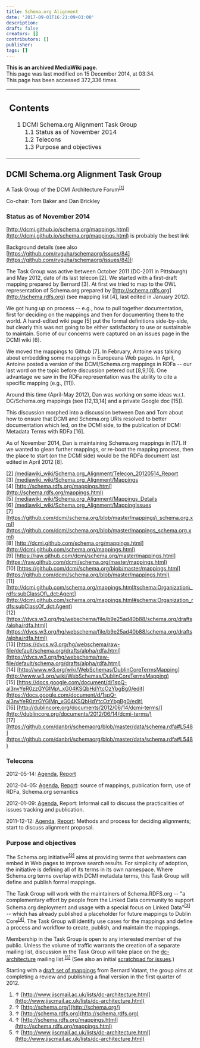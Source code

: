 ```yaml
---
title: Schema.org Alignment
date: '2017-09-01T16:21:09+01:00'
description: 
draft: false
creators: []
contributors: []
publisher: 
tags: []
---
```


 **This is an archived MediaWiki page.**  
This page was last modified on 15 December 2014, at 03:34.  
This page has been accessed 372,336 times.

<table id="toc" class="toc">
  <tr>
    <td>
      <div id="toctitle">
        <h2>Contents</h2>
      </div>
      <ul>
        <li class="toclevel-1 tocsection-1">
          <a href="#DCMI_Schema.org_Alignment_Task_Group"><span class="tocnumber">1</span> <span class="toctext">DCMI Schema.org Alignment Task Group</span></a>
          <ul>
            <li class="toclevel-2 tocsection-2"><a href="#Status_as_of_November_2014"><span class="tocnumber">1.1</span> <span class="toctext">Status as of November 2014</span></a></li>
            <li class="toclevel-2 tocsection-3"><a href="#Telecons"><span class="tocnumber">1.2</span> <span class="toctext">Telecons</span></a></li>
            <li class="toclevel-2 tocsection-4"><a href="#Purpose_and_objectives"><span class="tocnumber">1.3</span> <span class="toctext">Purpose and objectives</span></a></li>
          </ul>
        </li>
      </ul>
    </td>
  </tr>
</table>

## DCMI Schema.org Alignment Task Group 

A Task Group of the DCMI Architecture Forum<sup id="cite_ref-0" class="reference"><a href="#cite_note-0">[1]</a></sup>

Co-chair: Tom Baker and Dan Brickley

### Status as of November 2014 

[http://dcmi.github.io/schema.org/mappings.html](http://dcmi.github.io/schema.org/mappings.html) is probably the best link

Background details (see also [https://github.com/rvguha/schemaorg/issues/84](https://github.com/rvguha/schemaorg/issues/84)):

The Task Group was active between October 2011 (DC-2011 in Pittsburgh) and May 2012, date of its last telecon [2]. We started with a first-draft mapping prepared by Bernard [3]. At first we tried to map to the OWL representation of Schema.org prepared by [http://schema.rdfs.org](http://schema.rdfs.org) (see mapping list [4], last edited in January 2012).

We got hung up on process -- e.g., how to pull together documentation, first for deciding on the mappings and then for documenting them to the world. A hand-edited wiki page [5] put the formal definitions side-by-side, but clearly this was not going to be either satisfactory to use or sustainable to maintain. Some of our concerns were captured on an issues page in the DCMI wiki [6].

We moved the mappings to Github [7]. In February, Antoine was talking about embedding some mappings in Europeana Web pages. In April, Antoine posted a version of the DCMI/Schema.org mappings in RDFa -- our last word on the topic before discussion petered out [8,9,10]. One advantage we saw in the RDFa representation was the ability to cite a specific mapping (e.g., [11]).

Around this time (April-May 2012), Dan was working on some ideas w.r.t. DC/Schema.org mappings (see [12,13,14] and a private Google doc [15]).

This discussion morphed into a discussion between Dan and Tom about how to ensure that DCMI and Schema.org URIs resolved to better documentation which led, on the DCMI side, to the publication of DCMI Metadata Terms with RDFa [16].

As of November 2014, Dan is maintaining Schema.org mappings in [17]. If we wanted to glean further mappings, or re-boot the mapping process, then the place to start (on the DCMI side) would be the RDFa document last edited in April 2012 [8].

[2] [/mediawiki_wiki/Schema.org\_Alignment/Telecon\_20120514\_Report](/mediawiki_wiki/Schema.org_Alignment/Telecon_20120514_Report)  
[3] [/mediawiki_wiki/Schema.org\_Alignment/Mappings](/mediawiki_wiki/Schema.org_Alignment/Mappings)  
[4] [http://schema.rdfs.org/mappings.html](http://schema.rdfs.org/mappings.html)  
[5] [/mediawiki_wiki/Schema.org\_Alignment/Mappings\_Details](/mediawiki_wiki/Schema.org_Alignment/Mappings_Details)  
[6] [/mediawiki_wiki/Schema.org\_Alignment/MappingIssues](/mediawiki_wiki/Schema.org_Alignment/MappingIssues)  
[7] [https://github.com/dcmi/schema.org/blob/master/mappings\_schema.org.xml](https://github.com/dcmi/schema.org/blob/master/mappings_schema.org.xml)  
[8] [http://dcmi.github.com/schema.org/mappings.html](http://dcmi.github.com/schema.org/mappings.html)  
[9] [https://raw.github.com/dcmi/schema.org/master/mappings.html](https://raw.github.com/dcmi/schema.org/master/mappings.html)  
[10] [https://github.com/dcmi/schema.org/blob/master/mappings.html](https://github.com/dcmi/schema.org/blob/master/mappings.html)  
[11] [http://dcmi.github.com/schema.org/mappings.html#schema:Organization\_rdfs:subClassOf\_dct:Agent](http://dcmi.github.com/schema.org/mappings.html#schema:Organization_rdfs:subClassOf_dct:Agent)  
[12] [https://dvcs.w3.org/hg/webschema/file/b9e25ad40b88/schema.org/drafts/alpha/rdfa.html](https://dvcs.w3.org/hg/webschema/file/b9e25ad40b88/schema.org/drafts/alpha/rdfa.html)  
[13] [https://dvcs.w3.org/hg/webschema/raw-file/default/schema.org/drafts/alpha/rdfa.html](https://dvcs.w3.org/hg/webschema/raw-file/default/schema.org/drafts/alpha/rdfa.html)  
[14] [http://www.w3.org/wiki/WebSchemas/DublinCoreTermsMapping](http://www.w3.org/wiki/WebSchemas/DublinCoreTermsMapping)  
[15] [https://docs.google.com/document/d/1spQ-al3nvYeR0zzGYGlMp\_xG04KSQbHdYtcOzYbgBg0/edit](https://docs.google.com/document/d/1spQ-al3nvYeR0zzGYGlMp_xG04KSQbHdYtcOzYbgBg0/edit)  
[16] [http://dublincore.org/documents/2012/06/14/dcmi-terms/](http://dublincore.org/documents/2012/06/14/dcmi-terms/)  
[17] [https://github.com/danbri/schemaorg/blob/master/data/schema.rdfa#L548](https://github.com/danbri/schemaorg/blob/master/data/schema.rdfa#L548)

### Telecons 

2012-05-14: [Agenda](/mediawiki_wiki/Schema.org_Alignment/Telecon_20120514), [Report](/mediawiki_wiki/Schema.org_Alignment/Telecon_20120514_Report)

2012-04-05: [Agenda](/mediawiki_wiki/Schema.org_Alignment/Telecon_20120405), [Report](/mediawiki_wiki/Schema.org_Alignment/Telecon_20120405_Report): source of mappings, publication form, use of RDFa, Schema.org semantics

2012-01-09: [Agenda](https://www.jiscmail.ac.uk/cgi-bin/webadmin?A2=ind1201&L=dc-architecture&P=31754), Report: Informal call to discuss the practicalities of issues tracking and publication.

2011-12-12: [Agenda](/mediawiki_wiki/Schema.org_Alignment/Telecon_20111212 "Schema.org Alignment/Telecon 20111212"), [Report](/mediawiki_wiki/Schema.org_Alignment/Telecon_20111212_Report): Methods and process for deciding alignments; start to discuss alignment proposal.

### Purpose and objectives 

The Schema.org initiative<sup id="cite_ref-1" class="reference"><a href="#cite_note-1">[2]</a></sup> aims at providing terms that webmasters can embed in Web pages to improve search results. For simplicity of adoption, the initiative is defining all of its terms in its own namespace. Where Schema.org terms overlap with DCMI metadata terms, this Task Group will define and publish formal mappings.

The Task Group will work with the maintainers of Schema.RDFS.org -- "a complementary effort by people from the Linked Data community to support Schema.org deployment and usage with a special focus on Linked Data"<sup id="cite_ref-2" class="reference"><a href="#cite_note-2">[3]</a></sup> -- which has already published a placeholder for future mappings to Dublin Core<sup id="cite_ref-3" class="reference"><a href="#cite_note-3">[4]</a></sup>. The Task Group will identify use cases for the mappings and define a process and workflow to create, publish, and maintain the mappings.

Membership in the Task Group is open to any interested member of the public. Unless the volume of traffic warrants the creation of a separate mailing list, discussion in the Task Group will take place on the [dc-architecture](http://www.jiscmail.ac.uk/lists/dc-architecture.html) mailing list.<sup id="cite_ref-4" class="reference"><a href="#cite_note-4">[5]</a></sup> (See also an initial [scratchpad for issues](/mediawiki_wiki/Schema.org_Alignment/MappingIssues).)

Starting with a [draft set of mappings](/mediawiki_wiki/Schema.org_Alignment/Mappings) from Bernard Vatant, the group aims at completing a review and publishing a final version in the first quarter of 2012.

1. ↑ [http://www.jiscmail.ac.uk/lists/dc-architecture.html](http://www.jiscmail.ac.uk/lists/dc-architecture.html)
2. ↑ [http://schema.org/](http://schema.org/)
3. ↑ [http://schema.rdfs.org](http://schema.rdfs.org)
4. ↑ [http://schema.rdfs.org/mappings.html](http://schema.rdfs.org/mappings.html)
5. ↑ [http://www.jiscmail.ac.uk/lists/dc-architecture.html](http://www.jiscmail.ac.uk/lists/dc-architecture.html)

